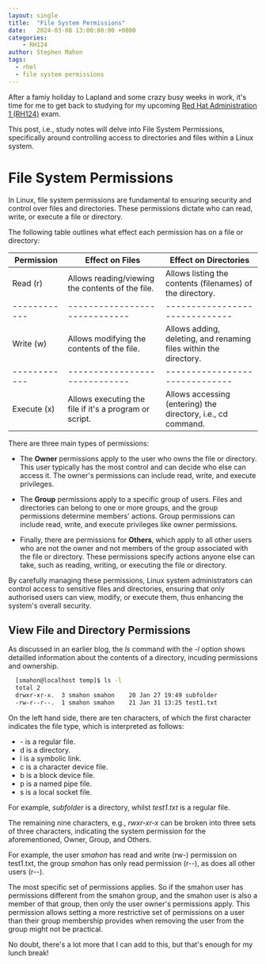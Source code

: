 ```yaml
---
layout: single
title:  "File System Permissions"
date:   2024-03-08 13:00:00:00 +0000
categories:
    - RH124
author: Stephen Mahon
tags:
  - rhel
  - file system permissions
---
```


After a famiy holiday to Lapland and some crazy busy weeks in work, it's time for me to get back to studying for my upcoming [Red Hat Administration 1 (RH124)](https://www.redhat.com/en/services/training/rh124-red-hat-system-administration-i) exam.

This post, i.e., study notes will delve into File System Permissions, specifically around controlling access to directories and files within a Linux system.

# File System Permissions

In Linux, file system permissions are fundamental to ensuring security and control over files and directories. These permissions dictate who can read, write, or execute a file or directory.

The following table outlines what effect each permission has on a file or directory:

| Permission | Effect on Files             | Effect on Directories        |
|------------|-----------------------------|------------------------------|
| Read (r)   | Allows reading/viewing the contents of the file.| Allows listing the contents (filenames) of the directory. |
|------------|-----------------------------|------------------------------|
| Write (w)  | Allows modifying the contents of the file.| Allows adding, deleting, and renaming files within the directory.|
|------------|-----------------------------|------------------------------|
| Execute (x)| Allows executing the file if it's a program  or script.| Allows accessing (entering) the directory, i.e., cd command.|

There are three main types of permissions:

- The **Owner** permissions apply to the user who owns the file or directory. This user typically has the most control and can decide who else can access it. The owner's permissions can include read, write, and execute privileges.

- The **Group** permissions apply to a specific group of users. Files and directories can belong to one or more groups, and the group permissions determine members' actions. Group permissions can include read, write, and execute privileges like owner permissions.

- Finally, there are permissions for **Others**, which apply to all other users who are not the owner and not members of the group associated with the file or directory. These permissions specify actions anyone else can take, such as reading, writing, or executing the file or directory.

By carefully managing these permissions, Linux system administrators can control access to sensitive files and directories, ensuring that only authorised users can view, modify, or execute them, thus enhancing the system's overall security.

## View File and Directory Permissions

As discussed in an earlier blog, the *ls* command with the *-l* option shows detailled information about the contents of a directory, incuding permissions and ownership.

``` bash
  [smahon@localhost temp]$ ls -l
  total 2
  drwxr-xr-x.  3 smahon smahon    20 Jan 27 19:49 subfolder
  -rw-r--r--.  1 smahon smahon    21 Jan 31 13:25 test1.txt

```

On the left hand side, there are ten characters, of which the first character indicates the file type, which is interpreted as follows:

- \- is a regular file.
- d is a directory.
- l is a symbolic link.
- c is a character device file.
- b is a block device file.
- p is a named pipe file.
- s is a local socket file.

For example, *subfolder* is a directory, whilst *test1.txt* is a regular file.

The remaining nine characters, e.g., *rwxr-xr-x* can be broken into three sets of three characters, indicating the system permission for the aforementioned, Owner, Group, and Others. 

For example, the user *smahon* has read and write (rw-) permission on test1.txt, the group *smahon* has only read permission (r--), as does all other users (r--).

The most specific set of permissions applies. So if the smahon user has permissions different from the smahon group, and the smahon user is also a member of that group, then only the user owner's permissions apply. This permission allows setting a more restrictive set of permissions on a user than their group membership provides when removing the user from the group might not be practical.

No doubt, there's a lot more that I can add to this, but that's enough for my lunch break!
